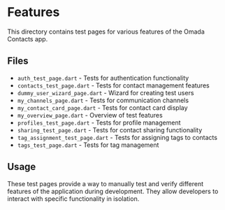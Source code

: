 # Features

This directory contains test pages for various features of the Omada Contacts app.

## Files

- `auth_test_page.dart` - Tests for authentication functionality
- `contacts_test_page.dart` - Tests for contact management features
- `dummy_user_wizard_page.dart` - Wizard for creating test users
- `my_channels_page.dart` - Tests for communication channels
- `my_contact_card_page.dart` - Tests for contact card display
- `my_overview_page.dart` - Overview of test features
- `profiles_test_page.dart` - Tests for profile management
- `sharing_test_page.dart` - Tests for contact sharing functionality
- `tag_assignment_test_page.dart` - Tests for assigning tags to contacts
- `tags_test_page.dart` - Tests for tag management

## Usage

These test pages provide a way to manually test and verify different features of the application during development. They allow developers to interact with specific functionality in isolation.